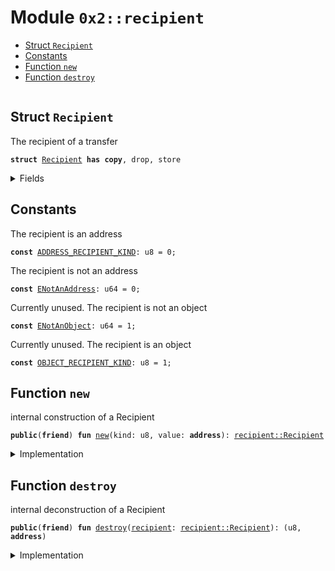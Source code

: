 
<a name="0x2_recipient"></a>

# Module `0x2::recipient`



-  [Struct `Recipient`](#0x2_recipient_Recipient)
-  [Constants](#@Constants_0)
-  [Function `new`](#0x2_recipient_new)
-  [Function `destroy`](#0x2_recipient_destroy)


<pre><code></code></pre>



<a name="0x2_recipient_Recipient"></a>

## Struct `Recipient`

The recipient of a transfer


<pre><code><b>struct</b> <a href="recipient.md#0x2_recipient_Recipient">Recipient</a> <b>has</b> <b>copy</b>, drop, store
</code></pre>



<details>
<summary>Fields</summary>


<dl>
<dt>
<code>kind: u8</code>
</dt>
<dd>
 The kind of recipient, currently only an address recipient is supported,
 but object recipients will be supported in the future
</dd>
<dt>
<code>value: <b>address</b></code>
</dt>
<dd>
 The underlying value for the recipient, ID or address
</dd>
</dl>


</details>

<a name="@Constants_0"></a>

## Constants


<a name="0x2_recipient_ADDRESS_RECIPIENT_KIND"></a>

The recipient is an address


<pre><code><b>const</b> <a href="recipient.md#0x2_recipient_ADDRESS_RECIPIENT_KIND">ADDRESS_RECIPIENT_KIND</a>: u8 = 0;
</code></pre>



<a name="0x2_recipient_ENotAnAddress"></a>

The recipient is not an address


<pre><code><b>const</b> <a href="recipient.md#0x2_recipient_ENotAnAddress">ENotAnAddress</a>: u64 = 0;
</code></pre>



<a name="0x2_recipient_ENotAnObject"></a>

Currently unused. The recipient is not an object


<pre><code><b>const</b> <a href="recipient.md#0x2_recipient_ENotAnObject">ENotAnObject</a>: u64 = 1;
</code></pre>



<a name="0x2_recipient_OBJECT_RECIPIENT_KIND"></a>

Currently unused. The recipient is an object


<pre><code><b>const</b> <a href="recipient.md#0x2_recipient_OBJECT_RECIPIENT_KIND">OBJECT_RECIPIENT_KIND</a>: u8 = 1;
</code></pre>



<a name="0x2_recipient_new"></a>

## Function `new`

internal construction of a Recipient


<pre><code><b>public</b>(<b>friend</b>) <b>fun</b> <a href="recipient.md#0x2_recipient_new">new</a>(kind: u8, value: <b>address</b>): <a href="recipient.md#0x2_recipient_Recipient">recipient::Recipient</a>
</code></pre>



<details>
<summary>Implementation</summary>


<pre><code><b>public</b>(<b>friend</b>) <b>fun</b> <a href="recipient.md#0x2_recipient_new">new</a>(kind: u8, value: <b>address</b>): <a href="recipient.md#0x2_recipient_Recipient">Recipient</a> {
    <a href="recipient.md#0x2_recipient_Recipient">Recipient</a> { kind, value }
}
</code></pre>



</details>

<a name="0x2_recipient_destroy"></a>

## Function `destroy`

internal deconstruction of a Recipient


<pre><code><b>public</b>(<b>friend</b>) <b>fun</b> <a href="recipient.md#0x2_recipient_destroy">destroy</a>(<a href="recipient.md#0x2_recipient">recipient</a>: <a href="recipient.md#0x2_recipient_Recipient">recipient::Recipient</a>): (u8, <b>address</b>)
</code></pre>



<details>
<summary>Implementation</summary>


<pre><code><b>public</b>(<b>friend</b>) <b>fun</b> <a href="recipient.md#0x2_recipient_destroy">destroy</a>(<a href="recipient.md#0x2_recipient">recipient</a>: <a href="recipient.md#0x2_recipient_Recipient">Recipient</a>): (u8, <b>address</b>) {
    <b>let</b> <a href="recipient.md#0x2_recipient_Recipient">Recipient</a> { kind, value } = <a href="recipient.md#0x2_recipient">recipient</a>;
    (kind, value)
}
</code></pre>



</details>
